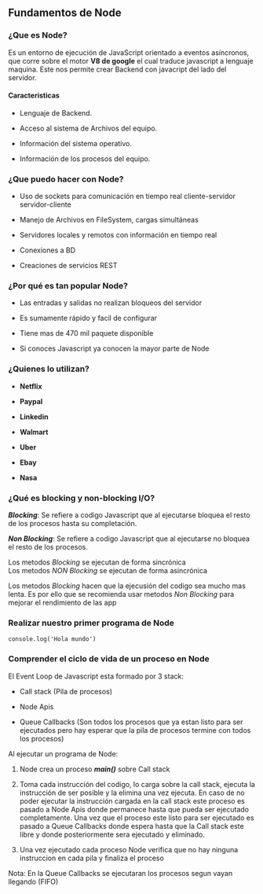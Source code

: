 ## Fundamentos de Node

### ¿Que es Node?

Es un entorno de ejecución de JavaScript orientado a eventos asíncronos, que corre sobre el motor **V8 de google**
el cual traduce javascript a lenguaje maquina. Este nos permite crear Backend con javacript del lado del servidor.  

#### Caracteristicas 

- Lenguaje de Backend.

- Acceso al sistema de Archivos del equipo.

- Información del sistema operativo.

- Información de los procesos del equipo.

### ¿Que puedo hacer con Node?

- Uso de sockets para comunicación en tiempo real cliente-servidor servidor-cliente

- Manejo de Archivos en FileSystem, cargas simultáneas

- Servidores locales y remotos con información en tiempo real

- Conexiones a BD 

- Creaciones de servicios REST

### ¿Por qué es tan popular Node?

- Las entradas y salidas no realizan bloqueos del servidor

- Es sumamente rápido y facil de configurar

- Tiene mas de 470 mil paquete disponible

- Si conoces Javascript ya conocen la mayor parte de Node


### ¿Quienes lo utilizan?

- **Netflix**

- **Paypal**

- **Linkedin**

- **Walmart**

- **Uber**

- **Ebay**

- **Nasa**

### ¿Qué es blocking y non-blocking I/O?

***Blocking***: Se refiere a codigo Javascript que al ejecutarse bloquea el resto de los procesos hasta su completación.

***Non Blocking***: Se refiere a codigo Javascript que al ejecutarse no bloquea el resto de los procesos.

Los metodos _Blocking_ se ejecutan de forma sincrónica  
Los metodos _NON Blocking_ se ejecutan de forma asincrónica

Los metodos _Blocking_ hacen que la ejecusión del codigo sea mucho mas lenta. Es por ello que se recomienda usar metodos _Non Blocking_ para mejorar el rendimiento de las app 

### Realizar nuestro primer programa de Node

`console.log('Hola mundo')`

### Comprender el ciclo de vida de un proceso en Node

El Event Loop de Javascript esta formado por 3 stack: 

- Call stack (Pila de procesos)

- Node Apis

- Queue Callbacks (Son todos los procesos que ya estan listo para ser ejecutados pero hay esperar que la pila de procesos termine con todos los procesos)

Al ejecutar un programa de Node:

1) Node crea un proceso ***main()*** sobre Call stack

2) Toma cada instrucción del codigo, lo carga sobre la call stack, ejecuta la instrucción de ser posible y la elimina una vez ejecuta. En caso de no poder ejecutar la instrucción cargada en la call stack este proceso es pasado a Node Apis donde permanece hasta que pueda ser ejecutado completamente. Una vez que el proceso este listo para ser ejecutado es pasado a Queue Callbacks donde espera hasta que la Call stack este libre y donde posteriormente sera ejecutado y eliminado.

3) Una vez ejecutado cada proceso Node verifica que no hay ninguna instruccion en cada pila y finaliza el proceso

Nota: En la Queue Callbacks se ejecutaran los procesos segun vayan llegando (FIFO)


